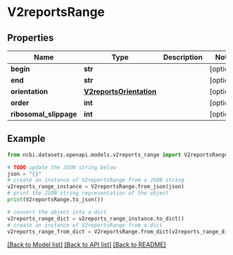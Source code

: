 # V2reportsRange


## Properties

Name | Type | Description | Notes
------------ | ------------- | ------------- | -------------
**begin** | **str** |  | [optional] 
**end** | **str** |  | [optional] 
**orientation** | [**V2reportsOrientation**](V2reportsOrientation.md) |  | [optional] 
**order** | **int** |  | [optional] 
**ribosomal_slippage** | **int** |  | [optional] 

## Example

```python
from ncbi.datasets.openapi.models.v2reports_range import V2reportsRange

# TODO update the JSON string below
json = "{}"
# create an instance of V2reportsRange from a JSON string
v2reports_range_instance = V2reportsRange.from_json(json)
# print the JSON string representation of the object
print(V2reportsRange.to_json())

# convert the object into a dict
v2reports_range_dict = v2reports_range_instance.to_dict()
# create an instance of V2reportsRange from a dict
v2reports_range_from_dict = V2reportsRange.from_dict(v2reports_range_dict)
```
[[Back to Model list]](../README.md#documentation-for-models) [[Back to API list]](../README.md#documentation-for-api-endpoints) [[Back to README]](../README.md)


